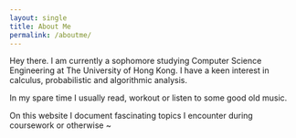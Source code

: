 ```yaml
---
layout: single
title: About Me
permalink: /aboutme/
---
```


Hey there. I am currently a sophomore studying Computer Science Engineering at The University of Hong Kong. 
I have a keen interest in calculus, probabilistic and algorithmic analysis.

In my spare time I usually read, workout or listen to some good old music. 

On this website I document fascinating topics I encounter during coursework or otherwise ~



